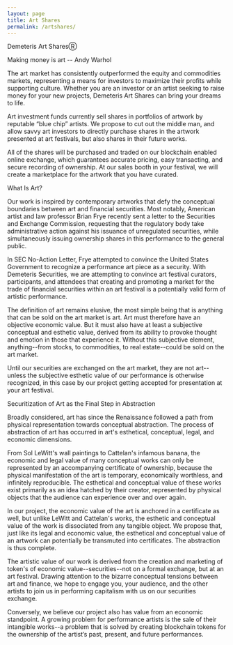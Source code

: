 ```yaml
---
layout: page
title: Art Shares
permalink: /artshares/
---
```


Demeteris Art SharesⓇ

Making money is art -- Andy Warhol

The art market has consistently outperformed the equity and commodities markets, representing a means for investors to maximize their profits while supporting culture. Whether you are an investor or an artist seeking to raise money for your new projects, Demeteris Art Shares can bring your dreams to life.

Art investment funds currently sell shares in portfolios of artwork by reputable “blue chip” artists. We propose to cut out the middle man, and allow savvy art investors to directly purchase shares in the artwork presented at art festivals, but also shares in their future works. 

All of the shares will be purchased and traded on our blockchain enabled online exchange, which guarantees accurate pricing, easy transacting, and secure recording of ownership. At our sales booth in your festival, we will create a marketplace for the artwork that you have curated. 

What Is Art?

Our work is inspired by contemporary artworks that defy the conceptual boundaries between art and financial securities. Most notably, American artist and law professor Brian Frye recently sent a letter to the Securities and Exchange Commission, requesting that the regulatory body take administrative action against his issuance of unregulated securities, while simultaneously issuing ownership shares in this performance to the general public. 

In SEC No-Action Letter, Frye attempted to convince the United States Government to recognize a performance art piece as a security. With Demeteris Securities, we are attempting to convince art festival curators, participants, and attendees that creating and promoting a market for the trade of financial securities within an art festival is a potentially valid form of artistic performance.

The definition of art remains elusive, the most simple being that is anything that can be sold on the art market is art. Art must therefore have an objective economic value. But it must also have at least a subjective conceptual and esthetic value, derived from its ability to provoke thought and emotion in those that experience it. Without this subjective element, anything--from stocks, to commodities, to real estate--could be sold on the art market.

Until our securities are exchanged on the art market, they are not art--unless the subjective esthetic value of our performance is otherwise recognized, in this case by our project getting accepted for presentation at your art festival.

Securitization of Art as the Final Step in Abstraction 

Broadly considered, art has since the Renaissance followed a path from physical representation towards conceptual abstraction. The process of abstraction of art has occurred in art's esthetical, conceptual, legal, and economic dimensions. 

From Sol LeWitt's wall paintings to Cattelan's infamous banana, the economic and legal value of many conceptual works can only be represented by an accompanying certificate of ownership, because the physical manifestation of the art is temporary, economically worthless, and infinitely reproducible. The esthetical and conceptual value of these works exist primarily as an idea hatched by their creator, represented by physical objects that the audience can experience over and over again.

In our project, the economic value of the art is anchored in a certificate as well, but unlike LeWitt and Cattelan's works, the esthetic and conceptual value of the work is dissociated from any tangible object. We propose that, just like its legal and economic value, the esthetical and conceptual value of an artwork can potentially be transmuted into certificates. The abstraction is thus complete. 

The artistic value of our work is derived from the creation and marketing of token's of economic value--securities--not on a formal exchange, but at an art festival. Drawing attention to the bizarre conceptual tensions between art and finance, we hope to engage you, your audience, and the other artists to join us in performing capitalism with us on our securities exchange. 

Conversely, we believe our project also has value from an economic standpoint. A growing problem for performance artists is the sale of their intangible works--a problem that is solved by creating blockchain tokens for the ownership of the artist’s past, present, and future performances.